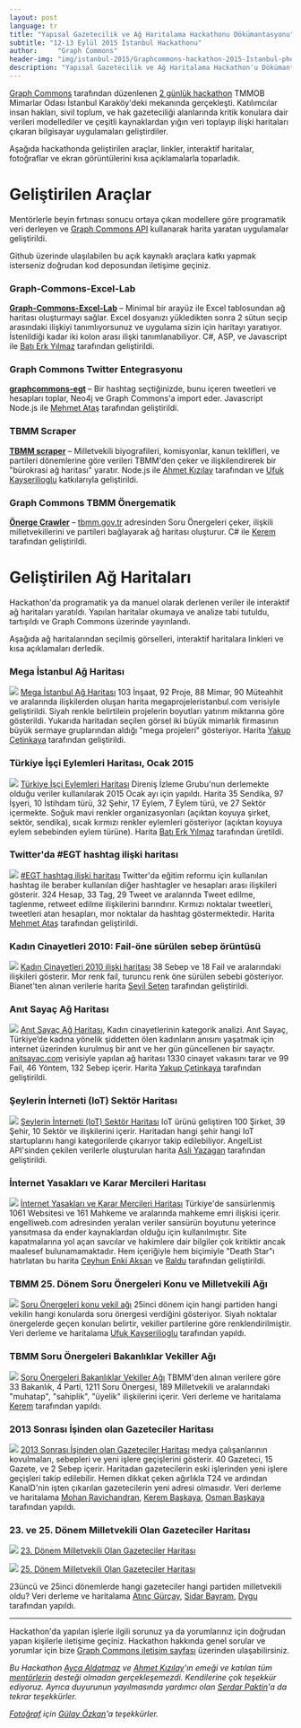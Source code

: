 ```yaml
---
layout: post
language: tr
title: "Yapısal Gazetecilik ve Ağ Haritalama Hackathonu Dökümantasyonu"
subtitle: "12-13 Eylül 2015 İstanbul Hackathonu"
author:     "Graph Commons"
header-img: "img/istanbul-2015/Graphcommons-hackathon-2015-Istanbul-photo.jpg"
description: "Yapısal Gazetecilik ve Ağ Haritalama Hackathon'u Dökümantasyonu, 12-13 Eylül, 2015"
---
```


<!-- [Click here for English](/hackathons/2015/08/21/istanbul-yapisal-gazetecilik-documentation-en/) -->

[Graph Commons](https://graphcommons.com) tarafından düzenlenen [2 günlük hackathon](https://graphcommons.github.io/hackathons/2015/08/21/istanbul-yapisal-gazetecilik/) TMMOB Mimarlar Odası İstanbul Karaköy'deki mekanında gerçekleşti. Katılımcılar insan hakları, sivil toplum, ve hak gazeteciliği alanlarında kritik konulara dair verileri modellediler ve çeşitli kaynaklardan yığın veri toplayıp ilişki haritaları çıkaran bilgisayar uygulamaları geliştirdiler.

Aşağıda hackathonda geliştirilen araçlar, linkler, interaktif haritalar, fotoğraflar ve ekran görüntülerini kısa açıklamalarla toparladık.

<a name="araclar"></a>

# Geliştirilen Araçlar
Mentörlerle beyin fırtınası sonucu ortaya çıkan modellere göre programatik veri derleyen ve [Graph Commons API](https://graphcommons.com/dev) kullanarak harita yaratan uygulamalar geliştirildi.

Github üzerinde ulaşılabilen bu açık kaynaklı araçlara katkı yapmak isterseniz doğrudan kod deposundan iletişime geçiniz.

### Graph-Commons-Excel-Lab
**[Graph-Commons-Excel-Lab](https://github.com/Batierk/Graph-Commons-Excel-Lab)** – Minimal bir arayüz ile Excel tablosundan ağ haritası oluşturmayı sağlar. Excel dosyanızı yükledikten sonra 2 sütun seçip arasındaki ilişkiyi tanımlıyorsunuz ve uygulama sizin için haritayı yaratıyor. İstenildiği kadar iki kolon arası ilişki tanımlanabiliyor. C#, ASP, ve Javascript ile [Batı Erk Yılmaz](https://graphcommons.com/users/1c1cf322-9514-495b-b080-128fcec357e7) tarafından geliştirildi.

### Graph Commons Twitter Entegrasyonu
**[graphcommons-egt](https://github.com/mehmetatas/graphcommons-egt)** – Bir hashtag seçtiğinizde, bunu içeren tweetleri ve hesapları toplar, Neo4j ve Graph Commons'a import eder. Javascript Node.js ile [Mehmet Ataş](https://graphcommons.com/users/60f7f782-f56a-488d-b223-61621ddc1c2c) tarafından geliştirildi.

### TBMM Scraper
**[TBMM scraper](https://github.com/meclistakip/tbmm-scraper)** – Milletvekili biyografileri, komisyonlar, kanun teklifleri, ve partileri dönemlerine göre verileri TBMM'den çeker ve ilişkilendirerek bir "bürokrasi ağ haritası" yaratır. Node.js ile [Ahmet Kızılay](https://graphcommons.com/ahmetkizilay) tarafından ve [Ufuk Kayserilioglu](https://graphcommons.com/users/542a548f-104f-4f35-9275-a297fbf5c122) katkılarıyla geliştirildi.

### Graph Commons TBMM Önergematik
**[Önerge Crawler](https://github.com/krk/onerge-crawler)** – [tbmm.gov.tr](https://www.tbmm.gov.tr/) adresinden Soru Önergeleri çeker, ilişkili milletvekillerini ve partileri bağlayarak ağ haritası oluşturur. C# ile  [Kerem](https://graphcommons.com/users/e7bda695-c8c6-47da-85ec-57962639a08b) tarafından geliştirildi.

<a name="haritalar"></a>

# Geliştirilen Ağ Haritaları

Hackathon'da programatik ya da manuel olarak derlenen veriler ile interaktif ağ haritaları yaratıldı. Yapılan haritalar okumaya ve analize tabi tutuldu, tartışıldı ve Graph Commons üzerinde yayınlandı.

Aşağıda ağ haritalarından seçilmiş görselleri, interaktif haritalara linkleri ve kısa açıklamaları derledik.

### Mega İstanbul Ağ Haritası
<a href="https://graphcommons.github.io/hackathons/img/istanbul-2015/Mega-Projeler-Tabanlioglu-Arolat-Mimarlik.png"><img class="graph-image" src="https://graphcommons.github.io/hackathons/img/istanbul-2015/Mega-Projeler-Tabanlioglu-Arolat-Mimarlik.png"></a>
[Mega İstanbul Ağ Haritası](https://graphcommons.com/graphs/24d0e29b-8c98-4842-80a5-b2dcfd84bf5a) 103 İnşaat, 92 Proje, 88 Mimar, 90 Müteahhit ve aralarında ilişkilerden oluşan harita megaprojeleristanbul.com verisiyle geliştirildi. Siyah renkle belirtilein projelerin boyutları yatırım miktarına göre gösterildi. Yukarıda haritadan seçilen görsel iki büyük mimarlık firmasının büyük sermaye gruplarından aldığı "mega projeleri" gösteriyor. Harita [Yakup Çetinkaya](https://graphcommons.com/users/f6bf26e7-f75e-43d9-bdd6-11f869e4c2ed) tarafından geliştirildi.

### Türkiye İşçi Eylemleri Haritası, Ocak 2015
<a href="https://graphcommons.github.io/hackathons/img/istanbul-2015/turkiye-isci-eylemleri-ag-haritasi-ocak-2015.png"><img class="graph-image" src="https://graphcommons.github.io/hackathons/img/istanbul-2015/turkiye-isci-eylemleri-ag-haritasi-ocak-2015.png"></a>
[Türkiye İşçi Eylemleri Haritası](https://graphcommons.com/graphs/00af1cd8-5a67-40b1-86e5-32beae436f7c) Direniş İzleme Grubu'nun derlemekte olduğu veriler kullanılarak 2015 Ocak ayı için yapıldı. Harita 35 Sendika, 97 İşyeri, 10 İstihdam türü, 32 Şehir, 17 Eylem, 7 Eylem türü, ve 27 Sektör içermekte. Soğuk mavi renkler organizasyonları (açıktan koyuya şirket, sektör, sendika), sıcak kırmızı renkler eylemleri gösteriyor (açıktan koyuya eylem sebebinden eylem türüne). Harita [Batı Erk Yılmaz](https://graphcommons.com/users/1c1cf322-9514-495b-b080-128fcec357e7) tarafından üretildi.

###  Twitter'da #EGT hashtag ilişki haritası
<a href="https://graphcommons.github.io/hackathons/img/istanbul-2015/twitter-egitim-reformu-EGT-hashtag-iliski-haritasi.png"><img class="graph-image" src="https://graphcommons.github.io/hackathons/img/istanbul-2015/twitter-egitim-reformu-EGT-hashtag-iliski-haritasi.png"></a>
[#EGT hashtag ilişki haritası](https://graphcommons.com/graphs/5cb7ba29-79b2-42d4-94b0-e8597871bf5b) Twitter'da eğitim reformu için kullanılan hashtag ile beraber kullanılan diğer hashtagler ve hesapları arası ilişkileri gösterir. 324 Hesap, 33 Tag, 29 Tweet ve aralarında Tweet edilme, taglenme, retweet edilme ilişkilerini barındırır. Kırmızı noktalar tweetleri, tweetleri atan hesapları, mor noktalar da hashtag göstermektedir. Harita [Mehmet Ataş](https://graphcommons.com/users/60f7f782-f56a-488d-b223-61621ddc1c2c) tarafından geliştirildi.

### Kadın Cinayetleri 2010: Fail-öne sürülen sebep örüntüsü
<a href="https://graphcommons.github.io/hackathons/img/istanbul-2015/Kadin-Cinayetleri-2010-fail-onersurulen-sebep-agi.png"><img class="graph-image" src="https://graphcommons.github.io/hackathons/img/istanbul-2015/Kadin-Cinayetleri-2010-fail-onersurulen-sebep-agi.png"></a>
[Kadın Cinayetleri 2010 ilişki haritası](https://graphcommons.com/graphs/43a7a148-cf2e-40d7-8d9a-3f29c2d9b16a) 38 Sebep ve 18 Fail ve aralarındaki ilişkileri gösterir. Mor renk fail, turuncu renk öne sürülen sebebi gösteriyor. Bianet'ten alınan verilerle harita [Sevil Seten](https://graphcommons.com/users/0a426059-a35e-40dd-b533-96e43a36d70c) tarafından geliştirildi.

### Anıt Sayaç Ağ Haritası
<a href="https://graphcommons.github.io/hackathons/img/istanbul-2015/AnitSayac-kadin-cinayetleri.png"><img class="graph-image" src="https://graphcommons.github.io/hackathons/img/istanbul-2015/AnitSayac-kadin-cinayetleri.png"></a>
[Anıt Sayaç Ağ Haritası](https://graphcommons.com/graphs/337a0a01-0a51-4e7f-a761-5475ae9524e3?auto=true&layout=fa2), Kadın cinayetlerinin kategorik analizi. Anıt Sayaç, Türkiye’de kadına yönelik şiddetten ölen kadınların anısını yaşatmak için internet üzerinden kurulmuş bir anıt ve her gün güncellenen bir sayaçtır. [anitsayac.com](http://anitsayac.com/) verisiyle yapılan ağ haritası 1330 cinayet vakasını tarar ve 99 Fail, 46 Yöntem, 132 Sebep içerir. Harita [Yakup Çetinkaya](https://graphcommons.com/users/f6bf26e7-f75e-43d9-bdd6-11f869e4c2ed) tarafından geliştirildi.

### Şeylerin İnterneti (IoT) Sektör Haritası
<a href="https://graphcommons.github.io/hackathons/img/istanbul-2015/internet-of-things-categories-startups-cities-network-map.png"><img class="graph-image" src="https://graphcommons.github.io/hackathons/img/istanbul-2015/internet-of-things-categories-startups-cities-network-map.png"></a>
[Şeylerin İnterneti (IoT) Sektör Haritası](https://graphcommons.com/graphs/50af620a-5b9f-4bc5-9b15-018c4626b645) IoT ürünü geliştiren 100 Şirket, 39 Şehir, 10 Sektör ve ilişkilerini içerir. Haritadan hangi şehir hangi IoT startuplarını hangi kategorilerde çıkarıyor takip edilebiliyor. AngelList API'sinden çekilen verilerle oluşturulan harita [Asli Yazagan](https://graphcommons.com/users/7fda641f-3515-4581-8e1e-82d85c013c87) tarafından geliştirildi.

### İnternet Yasakları ve Karar Mercileri Haritası
<a href="https://graphcommons.github.io/hackathons/img/istanbul-2015/turkiye-internet-yasaklari-sansur-karar-merci-haritasi.png"><img class="graph-image" src="https://graphcommons.github.io/hackathons/img/istanbul-2015/turkiye-internet-yasaklari-sansur-karar-merci-haritasi.png"></a>
[İnternet Yasakları ve Karar Mercileri Haritası](https://graphcommons.com/graphs/0a86d5a8-f80e-4d11-b39c-d6ba7b6657d3?show=Graph&auto=true) Türkiye'de sansürlenmiş 1061 Websitesi ve 161 Mahkeme ve aralarında mahkeme emri ilişkisi içerir. engelliweb.com adresinden yeralan veriler sansürün boyutunu yeterince yansıtmasa da ender kaynaklardan olduğu için kullanılmıştır. Site kapatmalarına yol açan savcılar ve hakimlere dair bilgiler çok kritiktir ancak maalesef bulunamamaktadır. Hem içeriğiyle hem biçimiyle "Death Star"ı hatırlatan bu harita [Ceyhun Enki Aksan](https://graphcommons.com/users/85dbf926-cd78-4dbc-bf4e-a005b7c26d38) ve [Raldu](https://graphcommons.com/users/bb372a3b-72ae-4040-be5c-a44c83809043) tarafından geliştirildi.

### TBMM 25. Dönem Soru Önergeleri Konu ve Milletvekili Ağı
<a href="https://graphcommons.github.io/hackathons/img/istanbul-2015/TBMM-25-Donem-Soru-onergeleri-Konu-Milletvekili-agi.png"><img class="graph-image" src="https://graphcommons.github.io/hackathons/img/istanbul-2015/TBMM-25-Donem-Soru-onergeleri-Konu-Milletvekili-agi.png"></a>
[Soru Önergeleri konu vekil ağı](https://graphcommons.com/graphs/482c0a5f-45ca-48ae-b0bc-f49be66fe95d?auto=true) 25inci dönem için hangi partiden hangi vekilin hangi konularda soru önergesi verdiğini gösteriyor. Siyah noktalar önergelerde geçen konuları belirtir, vekiller partilerine göre renklendirilmiştir. Veri derleme ve haritalama [Ufuk Kayserilioglu](https://graphcommons.com/users/542a548f-104f-4f35-9275-a297fbf5c122) tarafından yapıldı.

### TBMM Soru Önergeleri Bakanlıklar Vekiller Ağı
<a href="https://graphcommons.github.io/hackathons/img/istanbul-2015/TBMM-Soru-onergeleri-Bakanliklar-Milletvekili-agi.png"><img class="graph-image" src="https://graphcommons.github.io/hackathons/img/istanbul-2015/TBMM-Soru-onergeleri-Bakanliklar-Milletvekili-agi.png"></a>
[Soru Önergeleri Bakanlıklar Vekiller Ağı](https://graphcommons.com/graphs/37eb6a2d-26e4-4c79-9d71-75761458fd2f?auto=true&layout=fa2) TBMM'den alınan verilere göre 33 Bakanlık, 4 Parti, 1211 Soru Önergesi, 189 Milletvekili ve aralarındaki "muhatap", "sahiplik", "üyelik" ilişkilerini içerir. Veri derleme ve haritalama [Kerem](https://graphcommons.com/users/e7bda695-c8c6-47da-85ec-57962639a08b) tarafından yapıldı.

### 2013 Sonrası İşinden olan Gazeteciler Haritası
<a href="https://graphcommons.github.io/hackathons/img/istanbul-2015/2013-Sonrasi-Medya-calisanlarinin-kovulmalari-yeni-isleri.png"><img class="graph-image" src="https://graphcommons.github.io/hackathons/img/istanbul-2015/2013-Sonrasi-Medya-calisanlarinin-kovulmalari-yeni-isleri.png"></a>
[2013 Sonrası İşinden olan Gazeteciler Haritası](https://graphcommons.com/graphs/fd7b810b-be69-4fd9-838a-1ab9b67bd7bf) medya çalışanlarının kovulmaları, sebepleri ve yeni işlere geçişlerini gösterir. 40 Gazeteci, 15 Gazete, ve 2 Sebep içerir. Haritadan gazetecilerin eski işlerinden yeni işlere geçişleri takip edilebilir. Hemen dikkat çeken ağırlıkla T24 ve ardından KanalD'nin işten çıkarılan gazetecilerin yeni adresi olmasıdır. Veri derleme ve haritalama [Mohan Ravichandran](https://graphcommons.com/users/656e50bd-1a46-4b81-b892-f85704b9c17c), [Kerem Başkaya](https://graphcommons.com/users/2a0b6ef6-cc7d-4e24-b182-ffcd818b5cf3), [Osman Başkaya](https://graphcommons.com/users/93a01de5-a445-400d-8a1a-9e485cbd3fc8) tarafından yapıldı.


### 23. ve 25. Dönem Milletvekili Olan Gazeteciler Haritası
<a href="https://graphcommons.github.io/hackathons/img/istanbul-2015/23.donem-Milletvekili-Olan-Gazeteciler-Haritasi.png"><img class="graph-image" src="https://graphcommons.github.io/hackathons/img/istanbul-2015/23.donem-Milletvekili-Olan-Gazeteciler-Haritasi.png"></a>
[23. Dönem Milletvekili Olan Gazeteciler Haritası](https://graphcommons.com/graphs/7990bec9-d50b-4765-baf8-3421ae5b17bd)

<a href="https://graphcommons.github.io/hackathons/img/istanbul-2015/25.donem-Milletvekili-Olan-Gazeteciler-Haritasi.png"><img class="graph-image" src="https://graphcommons.github.io/hackathons/img/istanbul-2015/25.donem-Milletvekili-Olan-Gazeteciler-Haritasi.png"></a>
[25. Dönem Milletvekili Olan Gazeteciler Haritası](https://graphcommons.com/graphs/3426266e-32cc-42d7-a0c7-32f943a61a5f)

23üncü ve 25inci dönemlerde hangi gazeteciler hangi partiden milletvekili oldu? Veri derleme ve haritalama [Atınç Gürçay](https://graphcommons.com/users/fc10d290-0cc4-4cf2-96ec-b524e885682f), [Sidar Bayram](https://graphcommons.com/users/591b6a83-b592-40c0-b94b-f1caaf197d40), [Dygu](https://graphcommons.com/users/61f56937-3f8d-4756-bf6a-838d5f80c51d) tarafından yapıldı.

---

Hackathon'da yapılan işlerle ilgili sorunuz ya da yorumlarınız için doğrudan yapan kişilerle iletişime geçiniz. Hackathon hakkında genel sorular ve yorumlar için bize [Graph Commons iletişim sayfası](https://graphcommons.com/contact) üzerinden ulaşabilirsiniz.

_Bu Hackathon [Ayça Aldatmaz](https://twitter.com/manythingoes) ve [Ahmet Kızılay](https://twitter.com/ahmetkizilay)'ın emeği ve katılan tüm [mentörlerin](https://graphcommons.github.io/hackathons/2015/08/21/istanbul-yapisal-gazetecilik/#konular-mentorler-kaynaklar) desteği olmadan gerçekleşemezdi. Kendilerine çok teşekkür ediyoruz. Ayrıca duyurunun yayılmasında yardımcı olan [Serdar Paktin](https://twitter.com/paktin)'a da tekrar teşekkürler._

_[Fotoğraf](https://twitter.com/gulayozkan/status/643096200271556608) için [Gülay Özkan](https://twitter.com/gulayozkan)'a teşekkürler._
